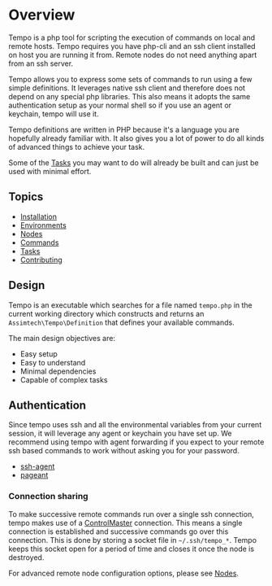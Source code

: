 # Overview

Tempo is a php tool for scripting the execution of commands on local and remote hosts. Tempo requires you have php-cli
and an ssh client installed on host you are running it from. Remote nodes do not need anything apart from an ssh server.

Tempo allows you to express some sets of commands to run using a few simple definitions.  It leverages native ssh client
and therefore does not depend on any special php libraries.  This also means it adopts the same authentication setup as
your normal shell so if you use an agent or keychain, tempo will use it.

Tempo definitions are written in PHP because it's a language you are hopefully already familiar with. It also gives you
a lot of power to do all kinds of advanced things to achieve your task.

Some of the [Tasks](docs/06-Tasks.md) you may want to do will already be built and can just be used with minimal effort.


## Topics

* [Installation](02-Installation.md)
* [Environments](03-Environments.md)
* [Nodes](04-Nodes.md)
* [Commands](05-Commands.md)
* [Tasks](06-Tasks.md)
* [Contributing](07-Contributing.md)


## Design

Tempo is an executable which searches for a file named `tempo.php` in the current working directory which constructs and
returns an `Assimtech\Tempo\Definition` that defines your available commands.

The main design objectives are:

* Easy setup
* Easy to understand
* Minimal dependencies
* Capable of complex tasks


## Authentication

Since tempo uses ssh and all the environmental variables from your current session, it will leverage any agent or
keychain you have set up. We recommend using tempo with agent forwarding if you expect to your remote ssh based commands
to work without asking you for your password.

* [ssh-agent](http://www.openbsd.org/cgi-bin/man.cgi/OpenBSD-current/man1/ssh-agent.1)
* [pageant](http://the.earth.li/~sgtatham/putty/0.63/htmldoc/Chapter9.html#pageant)


### Connection sharing

To make successive remote commands run over a single ssh connection, tempo makes use of a
[ControlMaster](http://www.openbsd.org/cgi-bin/man.cgi/OpenBSD-current/man5/ssh_config.5) connection. This means a
single connection is established and successive commands go over this connection. This is done by storing a socket file
in `~/.ssh/tempo_*`. Tempo keeps this socket open for a period of time and closes it once the node is destroyed.

For advanced remote node configuration options, please see [Nodes](04-Nodes.md).
